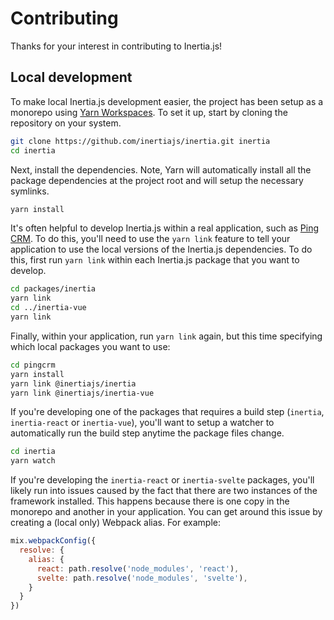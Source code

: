 # Contributing

Thanks for your interest in contributing to Inertia.js!

## Local development

To make local Inertia.js development easier, the project has been setup as a monorepo using [Yarn Workspaces](https://classic.yarnpkg.com/en/docs/workspaces/). To set it up, start by cloning the repository on your system.

```sh
git clone https://github.com/inertiajs/inertia.git inertia
cd inertia
```

Next, install the dependencies. Note, Yarn will automatically install all the package dependencies at the project root and will setup the necessary symlinks.

```sh
yarn install
```

It's often helpful to develop Inertia.js within a real application, such as [Ping CRM](https://github.com/inertiajs/pingcrm). To do this, you'll need to use the `yarn link` feature to tell your application to use the local versions of the Inertia.js dependencies. To do this, first run `yarn link` within each Inertia.js package that you want to develop.

```sh
cd packages/inertia
yarn link
cd ../inertia-vue
yarn link
```

Finally, within your application, run `yarn link` again, but this time specifying which local packages you want to use:

```sh
cd pingcrm
yarn install
yarn link @inertiajs/inertia
yarn link @inertiajs/inertia-vue
```

If you're developing one of the packages that requires a build step (`inertia`, `inertia-react` or `inertia-vue`), you'll want to setup a watcher to automatically run the build step anytime the package files change.

```sh
cd inertia
yarn watch
```

If you're developing the `inertia-react` or `inertia-svelte` packages, you'll likely run into issues caused by the fact that there are two instances of the framework installed. This happens because there is one copy in the monorepo and another in your application. You can get around this issue by creating a (local only) Webpack alias. For example:

```js
mix.webpackConfig({
  resolve: {
    alias: {
      react: path.resolve('node_modules', 'react'),
      svelte: path.resolve('node_modules', 'svelte'),
    }
  }
})
````
